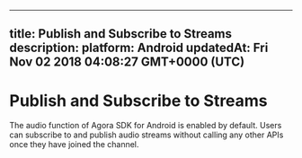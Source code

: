 
---
title: Publish and Subscribe to Streams
description: 
platform: Android
updatedAt: Fri Nov 02 2018 04:08:27 GMT+0000 (UTC)
---
# Publish and Subscribe to Streams
The audio function of Agora SDK for Android is enabled by default. Users can subscribe to and publish audio streams without calling any other APIs once they have joined the channel.


